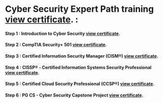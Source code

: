 
# Cyber Security Expert Path training [view certificate](https://success.simplilearn.com/18d6d7fe-7d88-43e2-b78f-8b41d5e949a0#gs.yiumgo). : 

#### Step 1 : Introduction to Cyber Security   [view certificate](https://success.simplilearn.com/2ad037c4-1923-4d2d-a336-daa045d6c35e#gs.yiuicx).    


#### Step 2 : CompTIA Security+ 501       [view certificate](https://success.simplilearn.com/93fc062b-2e33-45a4-8129-f229a12ba6ad#gs.yiuj59).


#### Step 3 : Certified Information Security Manager (CISM®)  [view certificate](https://success.simplilearn.com/80afadc9-3b4c-4707-bce7-5b3894bc2427#gs.yiujmi).  


#### Step 4 : CISSP® - Certified Information Systems Security Professional       [view certificate](https://success.simplilearn.com/eda8443c-76f3-4818-a488-2217f242b978#gs.yiuk9g).


#### Step 5 : Certified Cloud Security Professional (CCSP®)  [view certificate](https://success.simplilearn.com/6289589d-7bb9-4ef4-8d0e-15a3344d7221#gs.yiulay).


#### Step 6 : PG CS - Cyber Security Capstone Project       [view certificate](https://success.simplilearn.com/c3907e58-1701-45d5-84a7-e99b020f6ce3#gs.yiulgy).

